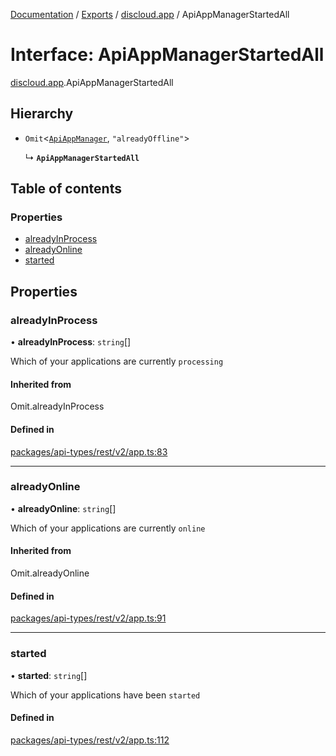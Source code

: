 [Documentation](../README.md) / [Exports](../modules.md) / [discloud.app](../modules/discloud_app.md) / ApiAppManagerStartedAll

# Interface: ApiAppManagerStartedAll

[discloud.app](../modules/discloud_app.md).ApiAppManagerStartedAll

## Hierarchy

- `Omit`<[`ApiAppManager`](discloud_app.ApiAppManager.md), ``"alreadyOffline"``\>

  ↳ **`ApiAppManagerStartedAll`**

## Table of contents

### Properties

- [alreadyInProcess](discloud_app.ApiAppManagerStartedAll.md#alreadyinprocess)
- [alreadyOnline](discloud_app.ApiAppManagerStartedAll.md#alreadyonline)
- [started](discloud_app.ApiAppManagerStartedAll.md#started)

## Properties

### alreadyInProcess

• **alreadyInProcess**: `string`[]

Which of your applications are currently `processing`

#### Inherited from

Omit.alreadyInProcess

#### Defined in

[packages/api-types/rest/v2/app.ts:83](https://github.com/discloud/discloud.app/blob/e5beb23/packages/api-types/rest/v2/app.ts#L83)

___

### alreadyOnline

• **alreadyOnline**: `string`[]

Which of your applications are currently `online`

#### Inherited from

Omit.alreadyOnline

#### Defined in

[packages/api-types/rest/v2/app.ts:91](https://github.com/discloud/discloud.app/blob/e5beb23/packages/api-types/rest/v2/app.ts#L91)

___

### started

• **started**: `string`[]

Which of your applications have been `started`

#### Defined in

[packages/api-types/rest/v2/app.ts:112](https://github.com/discloud/discloud.app/blob/e5beb23/packages/api-types/rest/v2/app.ts#L112)
